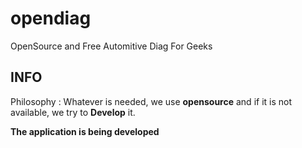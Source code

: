 # opendiag

OpenSource and Free Automitive Diag For Geeks


## INFO

Philosophy : Whatever is needed, we use **opensource** and if it is not available, we try to **Develop** it.


**The application is being developed**







